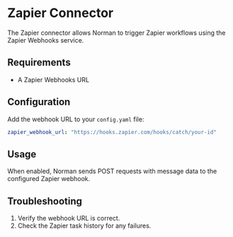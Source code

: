 # Zapier Connector

The Zapier connector allows Norman to trigger Zapier workflows using the Zapier Webhooks service.

## Requirements

- A Zapier Webhooks URL

## Configuration

Add the webhook URL to your `config.yaml` file:

```yaml
zapier_webhook_url: "https://hooks.zapier.com/hooks/catch/your-id"
```

## Usage

When enabled, Norman sends POST requests with message data to the configured Zapier webhook.

## Troubleshooting

1. Verify the webhook URL is correct.
2. Check the Zapier task history for any failures.
